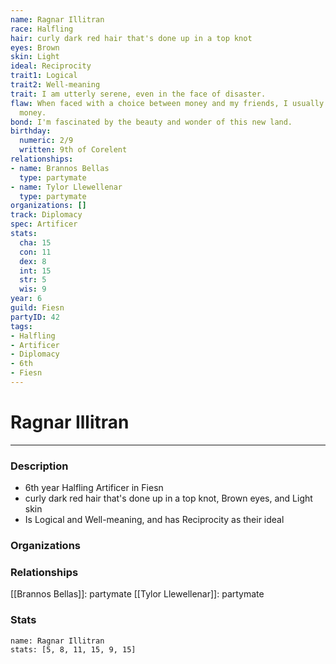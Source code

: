 ```yaml
---
name: Ragnar Illitran
race: Halfling
hair: curly dark red hair that's done up in a top knot
eyes: Brown
skin: Light
ideal: Reciprocity
trait1: Logical
trait2: Well-meaning
trait: I am utterly serene, even in the face of disaster.
flaw: When faced with a choice between money and my friends, I usually choose the
  money.
bond: I'm fascinated by the beauty and wonder of this new land.
birthday:
  numeric: 2/9
  written: 9th of Corelent
relationships:
- name: Brannos Bellas
  type: partymate
- name: Tylor Llewellenar
  type: partymate
organizations: []
track: Diplomacy
spec: Artificer
stats:
  cha: 15
  con: 11
  dex: 8
  int: 15
  str: 5
  wis: 9
year: 6
guild: Fiesn
partyID: 42
tags:
- Halfling
- Artificer
- Diplomacy
- 6th
- Fiesn
---
```

# Ragnar Illitran
---
### Description
- 6th year Halfling Artificer in Fiesn
- curly dark red hair that's done up in a top knot, Brown eyes, and Light skin
- Is Logical and Well-meaning, and has Reciprocity as their ideal

### Organizations
### Relationships
[[Brannos Bellas]]: partymate
[[Tylor Llewellenar]]: partymate
### Stats
```statblock
name: Ragnar Illitran
stats: [5, 8, 11, 15, 9, 15]
```
